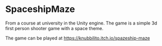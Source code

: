# SpaceshipMaze
From a course at university in the Unity engine.
The game is a simple 3d first person shooter game with a space theme.

The game can be played at https://knubbilito.itch.io/spazeship-maze

